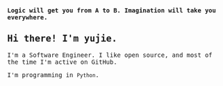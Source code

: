 <p>
    <samp>
        <strong>Logic will get you from A to B. Imagination will take you everywhere.</strong>
    </samp>
</p>
<h2>
    <samp>Hi there! I'm yujie.</samp>
</h2>
<p>
    <samp>
        I'm a Software Engineer. I like open
        source, and most of the time I'm active on GitHub.
    </samp>
</p>
<p>
    <samp>
        I'm programming in <code>Python</code>.
    </samp>
</p>







